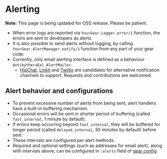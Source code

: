 # Alerting

**Note:** This page is being updated for OSS release. Please be patient.

- When error logs are reported via `YourGear.Logger.error/1` function,
  the errors are sent to developers as alerts.
- It is also possible to send alerts without logging,
  by calling `YourGear.AlertManager.notify/1` function from any part of your gear code.
- Currently, only email alerting interface is defined as a behaviour `AntikytheraEal.AlertMailer`.
    - [HipChat](https://www.hipchat.com/), [Linkit](https://jin-soku.biz/linkit/) and [Twillio](https://www.twilio.com/)
      are candidates for alternative notification channels to support. Requests and contributions are welcomed.

## Alert behavior and configurations

- To prevent excessive number of alerts from being sent, alert handlers have a built-in buffering mechanism.
- Occasional errors will be sent in shorter period of buffering (called `fast_interval`, 1 minute by default).
- If errors keep occurring beyond `fast_interval`,
  they will be buffered for longer period (called `delayed_interval`, 30 minutes by default) before sent.
- These intervals are configured per alert methods.
- Required and optional settings (such as addresses for email alert), along with intervals above,
  can be configured in `:alerts` field of [gear config](https://hexdocs.pm/antikythera/gear_config.html).
